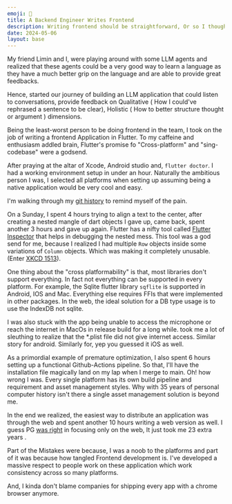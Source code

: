 ```yaml
---
emoji: 🦫
title: A Backend Engineer Writes Frontend
description: Writing frontend should be straightforward, Or so I thought...
date: 2024-05-06
layout: base
---
```


My friend Limin and I, were playing around with some LLM agents and realized that these agents could be a very good way to learn a language as they have a much better grip on the language and are able to provide great feedbacks.

Hence, started our journey of building an LLM application that could listen to conversations, provide feedback on Qualitative ( How I could've rephrased a sentence to be clear), Holistic ( How to better structure thought or argument ) dimensions.

Being the least-worst person to be doing frontend in the team, I took on the job of writing a frontend Application in Flutter.
To my caffeine and enthusiasm addled brain, Flutter's promise fo "Cross-platform" and "sing-codebase" were a godsend.

After praying at the altar of Xcode, Android studio and, `flutter doctor`. I had a working environment setup in under an hour.
Naturally the ambitious person I was, I selected all platforms when setting up assuming being a native application would be very cool and easy.

I'm walking through my [git history](https://github.com/ProductLoft/FE/commits/main/) to remind myself of the pain.

On a Sunday, I spent 4 hours trying to align a text to the center, after creating a nested mangle of dart objects I gave up, came back, spent another 3 hours and gave up again. Flutter has a nifty tool called [Flutter Inspector](https://docs.flutter.dev/tools/devtools/inspector) that helps in debugging the nested mess. This tool was a god send for me, because I realized I had multiple `Row` objects inside some variations of `Column` objects. Which was making it completely unusable. (Enter [XKCD 1513](https://xkcd.com/1513/)).

One thing about the "cross platformability" is that, most libraries don't support everything. In fact not everything can be supported in every platform. For example, the Sqlite flutter library `sqflite` is supported in Android, IOS and Mac. Everything else requires FFIs that were implemented in other packages. In the web, the ideal solution for a DB type usage is to use the IndexDB not sqlite.

I was also stuck with the app being unable to access the microphone or reach the internet in MacOs in release build for a long while. took me a lot of sleuthing to realize that the *.plist file did not give internet access. Similar story for android. Similarly for, yep you guessed it iOS as well.

As a primordial example of premature optimization, I also spent 6 hours setting up a functional Github-Actions pipeline. So that, I'll have the installation file magically land on my lap when I merge to main. Oh! how wrong I was. Every single platform has its own build pipeline and requirement and asset management styles. Why with 35 years of personal computer history isn't there a single asset management solution is beyond me.

In the end we realized, the easiest way to distribute an application was through the web and spent another 10 hours writing a web version as well. I guess PG [was right](https://paulgraham.com/road.html) in focusing only on the web, It just took me 23 extra years .

Part of the Mistakes were because, I was a noob to the platforms and part of it was because how tangled Frontend development is. 
I've developed a massive respect to people work on these application which work consistency across so many platforms.

And, I kinda don't blame companies for shipping every app with a chrome browser anymore.
